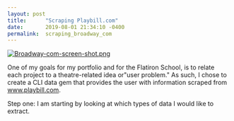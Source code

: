 ```yaml
---
layout: post
title:      "Scraping Playbill.com"
date:       2019-08-01 21:34:10 -0400
permalink:  scraping_broadway_com
---
```




[![Broadway-com-screen-shot.png](https://i.postimg.cc/k4g6FvGt/Broadway-com-screen-shot.png)](https://postimg.cc/mcKgTMQb)


One of my goals for my portfolio and for the Flatiron School, is to relate each project to a theatre-related idea or"user problem." As such, I chose to create a CLI data gem that provides the user with information scraped from www.playbill.com. 


Step one: I am starting by looking at which types of data I would like to extract. 
